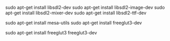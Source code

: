 


sudo apt-get install libsdl2-dev
sudo apt-get install libsdl2-image-dev
sudo apt-get install libsdl2-mixer-dev
sudo apt-get install libsdl2-ttf-dev




sudo apt-get install mesa-utils
sudo apt-get install freeglut3-dev

sudo apt-get install freeglut3 freeglut3-dev
